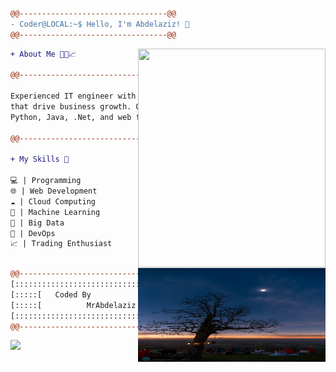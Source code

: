 ```diff
@@---------------------------------@@
- Coder@LOCAL:~$ Hello, I'm Abdelaziz! 👋
@@---------------------------------@@
```
<img align="right" src="https://pbs.twimg.com/media/GIWIlpNbAAAqvus?format=jpg" width="300"  height="350"/>

```diff
+ About Me 👨‍💻📈

@@---------------------------------@@

Experienced IT engineer with a passion for software solutions
that drive business growth. Over 7 years of expertise in
Python, Java, .Net, and web frameworks.

@@---------------------------------@@

+ My Skills 🚀

💻 | Programming
🌐 | Web Development
☁️ | Cloud Computing
🤖 | Machine Learning
💾 | Big Data
🚀 | DevOps
📈 | Trading Enthusiast



```


<img align="right" src="image.jpg" width="300" height="150"/>


```diff
@@---------------------------------@@
[:::::::::::::::::::::::::::::::::::]
[:::::[   Coded By              ]:::] 
[:::::[          MrAbdelaziz    ]:::]
[:::::::::::::::::::::::::::::::::::]
@@---------------------------------@@

```
<img src="https://komarev.com/ghpvc/?username=MrAbdelaziz&color=0E9C47&style=for-the-badge">

